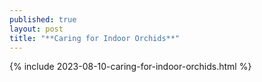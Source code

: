 ```yaml
---
published: true
layout: post
title: "**Caring for Indoor Orchids**"
---
```

{% include 2023-08-10-caring-for-indoor-orchids.html %}

